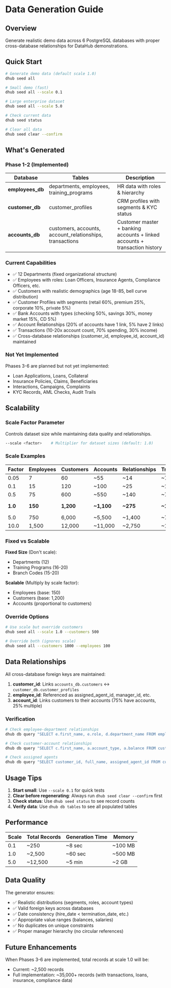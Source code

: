 # Data Generation Guide

## Overview

Generate realistic demo data across 6 PostgreSQL databases with proper cross-database relationships for DataHub demonstrations.

## Quick Start

```bash
# Generate demo data (default scale 1.0)
dhub seed all

# Small demo (fast)
dhub seed all --scale 0.1

# Large enterprise dataset
dhub seed all --scale 5.0

# Check current data
dhub seed status

# Clear all data
dhub seed clear --confirm
```

## What's Generated

### Phase 1-2 (Implemented)

| Database | Tables | Description |
|----------|--------|-------------|
| **employees_db** | departments, employees, training_programs | HR data with roles & hierarchy |
| **customer_db** | customer_profiles | CRM profiles with segments & KYC status |
| **accounts_db** | customers, accounts, account_relationships, transactions | Customer master + banking accounts + linked accounts + transaction history |

### Current Capabilities

- ✅ 12 Departments (fixed organizational structure)
- ✅ Employees with roles: Loan Officers, Insurance Agents, Compliance Officers, etc.
- ✅ Customers with realistic demographics (age 18-85, bell curve distribution)
- ✅ Customer Profiles with segments (retail 60%, premium 25%, corporate 10%, private 5%)
- ✅ Bank Accounts with types (checking 50%, savings 30%, money market 15%, CD 5%)
- ✅ Account Relationships (20% of accounts have 1 link, 5% have 2 links)
- ✅ Transactions (10-20x account count, 70% spending, 30% income)
- ✅ Cross-database relationships (customer_id, employee_id, account_id) maintained

### Not Yet Implemented

Phases 3-6 are planned but not yet implemented:
- Loan Applications, Loans, Collateral
- Insurance Policies, Claims, Beneficiaries
- Interactions, Campaigns, Complaints
- KYC Records, AML Checks, Audit Trails

## Scalability

### Scale Factor Parameter

Controls dataset size while maintaining data quality and relationships.

```bash
--scale <factor>    # Multiplier for dataset sizes (default: 1.0)
```

### Scale Examples

| Factor | Employees | Customers | Accounts | Relationships | Transactions | Use Case |
|--------|-----------|-----------|----------|---------------|--------------|----------|
| 0.05 | 7 | 60 | ~55 | ~14 | ~700 | Quick test |
| 0.1 | 15 | 120 | ~100 | ~25 | ~1,350 | Development |
| 0.5 | 75 | 600 | ~550 | ~140 | ~7,000 | Medium demo |
| **1.0** | **150** | **1,200** | **~1,100** | **~275** | **~14,000** | **Base (requirements)** |
| 5.0 | 750 | 6,000 | ~5,500 | ~1,400 | ~70,000 | Enterprise |
| 10.0 | 1,500 | 12,000 | ~11,000 | ~2,750 | ~140,000 | Very large |

### Fixed vs Scalable

**Fixed Size** (Don't scale):
- Departments (12)
- Training Programs (16-20)
- Branch Codes (15-20)

**Scalable** (Multiply by scale factor):
- Employees (base: 150)
- Customers (base: 1,200)
- Accounts (proportional to customers)

### Override Options

```bash
# Use scale but override customers
dhub seed all --scale 1.0 --customers 500

# Override both (ignores scale)
dhub seed all --customers 1000 --employees 100
```

## Data Relationships

All cross-database foreign keys are maintained:

1. **customer_id**: Links `accounts_db.customers` ↔ `customer_db.customer_profiles`
2. **employee_id**: Referenced as assigned_agent_id, manager_id, etc.
3. **account_id**: Links customers to their accounts (75% have accounts, 25% multiple)

### Verification

```bash
# Check employee-department relationships
dhub db query "SELECT e.first_name, e.role, d.department_name FROM employees e JOIN departments d ON e.department = d.department_name LIMIT 5" -d employees_db

# Check customer-account relationships
dhub db query "SELECT c.first_name, a.account_type, a.balance FROM customers c JOIN accounts a ON c.customer_id = a.customer_id LIMIT 5" -d accounts_db

# Check assigned agents
dhub db query "SELECT customer_id, full_name, assigned_agent_id FROM customer_profiles WHERE assigned_agent_id IS NOT NULL LIMIT 5" -d customer_db
```

## Usage Tips

1. **Start small**: Use `--scale 0.1` for quick tests
2. **Clear before regenerating**: Always run `dhub seed clear --confirm` first
3. **Check status**: Use `dhub seed status` to see record counts
4. **Verify data**: Use `dhub db tables` to see all populated tables

## Performance

| Scale | Total Records | Generation Time | Memory |
|-------|---------------|-----------------|--------|
| 0.1 | ~250 | ~8 sec | ~100 MB |
| 1.0 | ~2,500 | ~60 sec | ~500 MB |
| 5.0 | ~12,500 | ~5 min | ~2 GB |

## Data Quality

The generator ensures:
- ✅ Realistic distributions (segments, roles, account types)
- ✅ Valid foreign keys across databases
- ✅ Date consistency (hire_date < termination_date, etc.)
- ✅ Appropriate value ranges (balances, salaries)
- ✅ No duplicates on unique constraints
- ✅ Proper manager hierarchy (no circular references)

## Future Enhancements

When Phases 3-6 are implemented, total records at scale 1.0 will be:
- Current: ~2,500 records
- Full implementation: ~35,000+ records (with transactions, loans, insurance, compliance data)
